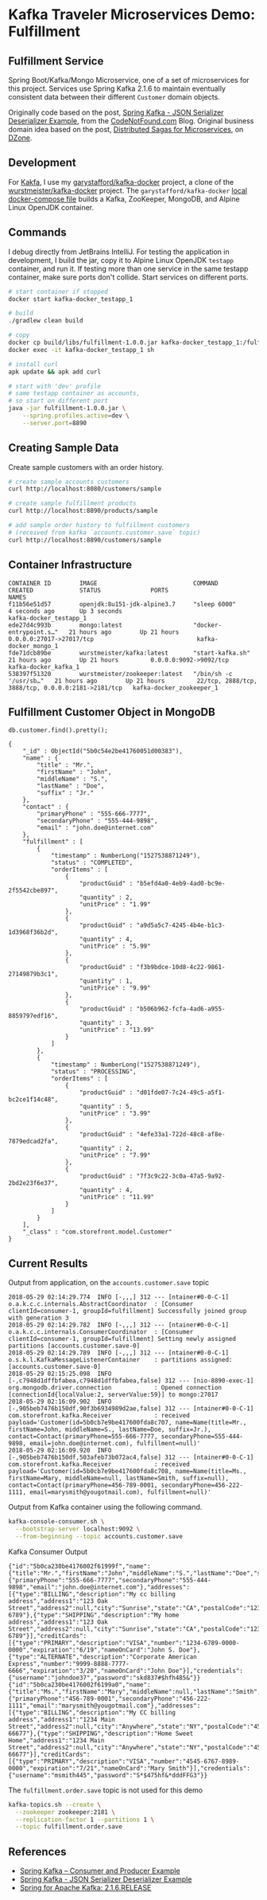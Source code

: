 # Kafka Traveler Microservices Demo: Fulfillment

## Fulfillment Service

Spring Boot/Kafka/Mongo Microservice, one of a set of microservices for this project. Services use Spring Kafka 2.1.6 to maintain eventually consistent data between their different `Customer` domain objects.

Originally code based on the post, [Spring Kafka - JSON Serializer Deserializer Example](https://www.codenotfound.com/spring-kafka-json-serializer-deserializer-example.html), from the [CodeNotFound.com](https://www.codenotfound.com/) Blog. Original business domain idea based on the post, [Distributed Sagas for Microservices](https://dzone.com/articles/distributed-sagas-for-microservices), on [DZone](https://dzone.com/).

## Development

For [Kakfa](https://kafka.apache.org/), I use my [garystafford/kafka-docker](https://github.com/garystafford/kafka-docker) project, a clone of the [wurstmeister/kafka-docker](https://github.com/wurstmeister/kafka-docker) project. The `garystafford/kafka-docker` [local docker-compose file](https://github.com/garystafford/kafka-docker/blob/master/docker-compose-local.yml) builds a Kafka, ZooKeeper, MongoDB, and Alpine Linux OpenJDK container.

## Commands

I debug directly from JetBrains IntelliJ. For testing the application in development, I build the jar, copy it to Alpine Linux OpenJDK `testapp` container, and run it. If testing more than one service in the same testapp container, make sure ports don't collide. Start services on different ports.

```bash
# start container if stopped
docker start kafka-docker_testapp_1

# build
./gradlew clean build

# copy
docker cp build/libs/fulfillment-1.0.0.jar kafka-docker_testapp_1:/fulfillment-1.0.0.jar
docker exec -it kafka-docker_testapp_1 sh

# install curl
apk update && apk add curl

# start with 'dev' profile
# same testapp container as accounts,
# so start on different port
java -jar fulfillment-1.0.0.jar \
    --spring.profiles.active=dev \
    --server.port=8890
```

## Creating Sample Data

Create sample customers with an order history.
```bash
# create sample accounts customers
curl http://localhost:8080/customers/sample

# create sample fulfillment products
curl http://localhost:8890/products/sample

# add sample order history to fulfillment customers
# (received from kafka `accounts.customer.save` topic)
curl http://localhost:8890/customers/sample

```

## Container Infrastructure

```text
CONTAINER ID        IMAGE                           COMMAND                  CREATED             STATUS              PORTS                                                NAMES
f11b56e51d57        openjdk:8u151-jdk-alpine3.7     "sleep 6000"             4 seconds ago       Up 3 seconds                                                             kafka-docker_testapp_1
ede27d4c993b        mongo:latest                    "docker-entrypoint.s…"   21 hours ago        Up 21 hours         0.0.0.0:27017->27017/tcp                             kafka-docker_mongo_1
fde71dcb89be        wurstmeister/kafka:latest       "start-kafka.sh"         21 hours ago        Up 21 hours         0.0.0.0:9092->9092/tcp                               kafka-docker_kafka_1
538397f51320        wurstmeister/zookeeper:latest   "/bin/sh -c '/usr/sb…"   21 hours ago        Up 21 hours         22/tcp, 2888/tcp, 3888/tcp, 0.0.0.0:2181->2181/tcp   kafka-docker_zookeeper_1
```
## Fulfillment Customer Object in MongoDB

`db.customer.find().pretty();`

```bson
{
	"_id" : ObjectId("5b0c54e2be41760051d00383"),
	"name" : {
		"title" : "Mr.",
		"firstName" : "John",
		"middleName" : "S.",
		"lastName" : "Doe",
		"suffix" : "Jr."
	},
	"contact" : {
		"primaryPhone" : "555-666-7777",
		"secondaryPhone" : "555-444-9898",
		"email" : "john.doe@internet.com"
	},
	"fulfillment" : [
		{
			"timestamp" : NumberLong("1527538871249"),
			"status" : "COMPLETED",
			"orderItems" : [
				{
					"productGuid" : "b5efd4a0-4eb9-4ad0-bc9e-2f5542cbe897",
					"quantity" : 2,
					"unitPrice" : "1.99"
				},
				{
					"productGuid" : "a9d5a5c7-4245-4b4e-b1c3-1d3968f36b2d",
					"quantity" : 4,
					"unitPrice" : "5.99"
				},
				{
					"productGuid" : "f3b9bdce-10d8-4c22-9861-27149879b3c1",
					"quantity" : 1,
					"unitPrice" : "9.99"
				},
				{
					"productGuid" : "b506b962-fcfa-4ad6-a955-8859797edf16",
					"quantity" : 3,
					"unitPrice" : "13.99"
				}
			]
		},
		{
			"timestamp" : NumberLong("1527538871249"),
			"status" : "PROCESSING",
			"orderItems" : [
				{
					"productGuid" : "d01fde07-7c24-49c5-a5f1-bc2ce1f14c48",
					"quantity" : 5,
					"unitPrice" : "3.99"
				},
				{
					"productGuid" : "4efe33a1-722d-48c8-af8e-7879edcad2fa",
					"quantity" : 2,
					"unitPrice" : "7.99"
				},
				{
					"productGuid" : "7f3c9c22-3c0a-47a5-9a92-2bd2e23f6e37",
					"quantity" : 4,
					"unitPrice" : "11.99"
				}
			]
		}
	],
	"_class" : "com.storefront.model.Customer"
}
```

## Current Results

Output from application, on the `accounts.customer.save` topic

```text
2018-05-29 02:14:29.774  INFO [-,,,] 312 --- [ntainer#0-0-C-1] o.a.k.c.c.internals.AbstractCoordinator  : [Consumer clientId=consumer-1, groupId=fulfillment] Successfully joined group with generation 3
2018-05-29 02:14:29.782  INFO [-,,,] 312 --- [ntainer#0-0-C-1] o.a.k.c.c.internals.ConsumerCoordinator  : [Consumer clientId=consumer-1, groupId=fulfillment] Setting newly assigned partitions [accounts.customer.save-0]
2018-05-29 02:14:29.789  INFO [-,,,] 312 --- [ntainer#0-0-C-1] o.s.k.l.KafkaMessageListenerContainer    : partitions assigned: [accounts.customer.save-0]
2018-05-29 02:15:25.098  INFO [-,c7948d1dffbfabea,c7948d1dffbfabea,false] 312 --- [nio-8890-exec-1] org.mongodb.driver.connection            : Opened connection [connectionId{localValue:2, serverValue:59}] to mongo:27017
2018-05-29 02:16:09.902  INFO [-,905beb7476b150df,90f3b6934989d2ae,false] 312 --- [ntainer#0-0-C-1] com.storefront.kafka.Receiver            : received payload='Customer(id=5b0cb7e9be417600fda8c707, name=Name(title=Mr., firstName=John, middleName=S., lastName=Doe, suffix=Jr.), contact=Contact(primaryPhone=555-666-7777, secondaryPhone=555-444-9898, email=john.doe@internet.com), fulfillment=null)'
2018-05-29 02:16:09.920  INFO [-,905beb7476b150df,503afeb73b072ac4,false] 312 --- [ntainer#0-0-C-1] com.storefront.kafka.Receiver            : received payload='Customer(id=5b0cb7e9be417600fda8c708, name=Name(title=Ms., firstName=Mary, middleName=null, lastName=Smith, suffix=null), contact=Contact(primaryPhone=456-789-0001, secondaryPhone=456-222-1111, email=marysmith@yougotmail.com), fulfillment=null)'
```

Output from Kafka container using the following command.

```bash
kafka-console-consumer.sh \
  --bootstrap-server localhost:9092 \
  --from-beginning --topic accounts.customer.save
```

Kafka Consumer Output

```text
{"id":"5b0ca230be4176002f61999f","name":{"title":"Mr.","firstName":"John","middleName":"S.","lastName":"Doe","suffix":"Jr."},"contact":{"primaryPhone":"555-666-7777","secondaryPhone":"555-444-9898","email":"john.doe@internet.com"},"addresses":[{"type":"BILLING","description":"My cc billing address","address1":"123 Oak Street","address2":null,"city":"Sunrise","state":"CA","postalCode":"12345-6789"},{"type":"SHIPPING","description":"My home address","address1":"123 Oak Street","address2":null,"city":"Sunrise","state":"CA","postalCode":"12345-6789"}],"creditCards":[{"type":"PRIMARY","description":"VISA","number":"1234-6789-0000-0000","expiration":"6/19","nameOnCard":"John S. Doe"},{"type":"ALTERNATE","description":"Corporate American Express","number":"9999-8888-7777-6666","expiration":"3/20","nameOnCard":"John Doe"}],"credentials":{"username":"johndoe37","password":"skd837#$hfh485&"}}
{"id":"5b0ca230be4176002f6199a0","name":{"title":"Ms.","firstName":"Mary","middleName":null,"lastName":"Smith","suffix":null},"contact":{"primaryPhone":"456-789-0001","secondaryPhone":"456-222-1111","email":"marysmith@yougotmail.com"},"addresses":[{"type":"BILLING","description":"My CC billing address","address1":"1234 Main Street","address2":null,"city":"Anywhere","state":"NY","postalCode":"45455-66677"},{"type":"SHIPPING","description":"Home Sweet Home","address1":"1234 Main Street","address2":null,"city":"Anywhere","state":"NY","postalCode":"45455-66677"}],"creditCards":[{"type":"PRIMARY","description":"VISA","number":"4545-6767-8989-0000","expiration":"7/21","nameOnCard":"Mary Smith"}],"credentials":{"username":"msmith445","password":"S*$475hf&*dddFFG3"}}
```

The `fulfillment.order.save` topic is not used for this demo

```bash
kafka-topics.sh --create \
  --zookeeper zookeeper:2181 \
  --replication-factor 1 --partitions 1 \
  --topic fulfillment.order.save
```

## References

-   [Spring Kafka – Consumer and Producer Example](https://memorynotfound.com/spring-kafka-consume-producer-example/)
-   [Spring Kafka - JSON Serializer Deserializer Example
    ](https://www.codenotfound.com/spring-kafka-json-serializer-deserializer-example.html)
-   [Spring for Apache Kafka: 2.1.6.RELEASE](https://docs.spring.io/spring-kafka/reference/html/index.html)
